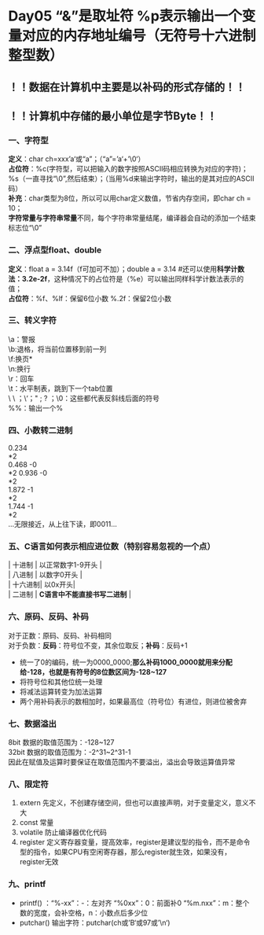 # Day05 “&”是取址符 %p表示输出一个变量对应的内存地址编号（无符号十六进制整型数）
## ！！数据在计算机中主要是以补码的形式存储的！！
## ！！计算机中存储的最小单位是字节Byte！！
### 一、字符型
**定义**：char ch=xxx’a‘或“a”；（“a”=’a‘+’\0‘）  
**占位符**：%c(字符型，可以把输入的数字按照ASCII码相应转换为对应的字符)；%s（一直寻找“\0”,然后结束）；（当用%d来输出字符时，输出的是其对应的ASCII码）  
**补充**：char类型为8位，所以可以用char定义数值，节省内存空间，即char ch = 10；  
**字符常量与字符串常量**不同，每个字符串常量结尾，编译器会自动的添加一个结束标志位“\0”
### 二、浮点型float、double  
**定义**：float a = 3.14f（f可加可不加）；double a = 3.14 #还可以使用**科学计数法：3.2e-2f**，这种情况下的占位符是（%e）可以输出同样科学计数法表示的值；  
**占位符**：%f、%lf：保留6位小数 %.2f：保留2位小数
### 三、转义字符  
\a：警报  
\b:退格，将当前位置移到前一列  
\f:换页*  
\n:换行  
\r：回车  
\t：水平制表，跳到下一个tab位置  
\ \ ；\‘；\" ; \? ；\0：这些都代表反斜线后面的符号  
%%：输出一个%  
### 四、小数转二进制  
0.234  
*2  
0.468 -0  
*2
0.936 -0  
*2  
1.872 -1  
*2  
1.744 -1  
*2  
...无限接近，从上往下读，即0011...  
### 五、C语言如何表示相应进位数（特别容易忽视的一个点）
| 十进制 | 以正常数字1-9开头 |  
| 八进制 | 以数字0开头       |  
| 十六进制| 以0x开头|  
| 二进制 | **C语言中不能直接书写二进制** |

### 六、原码、反码、补码  
对于正数：原码、反码、补码相同  
对于负数：**反码**：符号位不变，其余位取反；**补码**：反码+1  
* 统一了0的编码，统一为0000_0000;**那么补码1000_0000就用来分配给-128，也就是有符号的8位数区间为-128~127**
* 将符号位和其他位统一处理
* 将减法运算转变为加法运算
* 两个用补码表示的数相加时，如果最高位（符号位）有进位，则进位被舍弃  
### 七、数据溢出  
8bit 数据的取值范围为：-128~127  
32bit 数据的取值范围为：-2^31~2^31-1  
因此在赋值及运算时要保证在取值范围内不要溢出，溢出会导致运算值异常  
### 八、限定符  
1. extern 先定义，不创建存储空间，但也可以直接声明，对于变量定义，意义不大
2. const 常量
3. volatile 防止编译器优化代码
4. register 定义寄存器变量，提高效率，register是建议型的指令，而不是命令型的指令，如果CPU有空闲寄存器，那么register就生效，如果没有，register无效
### 九、printf  
* printf()       ：“%-xx”：-：左对齐  “%0xx”：0：前面补0  “%m.nxx”：m：整个数的宽度，会补空格，n：小数点后多少位
* putchar() 输出字符：putchar(ch或’B‘或97或’\n‘)

